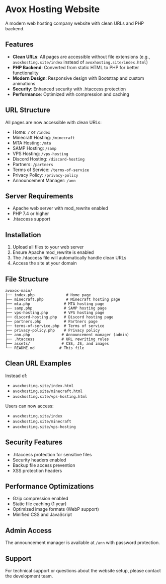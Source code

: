 # Avox Hosting Website

A modern web hosting company website with clean URLs and PHP backend.

## Features

- **Clean URLs**: All pages are accessible without file extensions (e.g., `avoxhosting.site/index` instead of `avoxhosting.site/index.html`)
- **PHP Backend**: Converted from static HTML to PHP for better functionality
- **Modern Design**: Responsive design with Bootstrap and custom animations
- **Security**: Enhanced security with .htaccess protection
- **Performance**: Optimized with compression and caching

## URL Structure

All pages are now accessible with clean URLs:

- Home: `/` or `/index`
- Minecraft Hosting: `/minecraft`
- MTA Hosting: `/mta`
- SAMP Hosting: `/samp`
- VPS Hosting: `/vps-hosting`
- Discord Hosting: `/discord-hosting`
- Partners: `/partners`
- Terms of Service: `/terms-of-service`
- Privacy Policy: `/privacy-policy`
- Announcement Manager: `/ann`

## Server Requirements

- Apache web server with mod_rewrite enabled
- PHP 7.4 or higher
- .htaccess support

## Installation

1. Upload all files to your web server
2. Ensure Apache mod_rewrite is enabled
3. The .htaccess file will automatically handle clean URLs
4. Access the site at your domain

## File Structure

```
avoxox-main/
├── index.php              # Home page
├── minecraft.php          # Minecraft hosting page
├── mta.php               # MTA hosting page
├── samp.php              # SAMP hosting page
├── vps-hosting.php       # VPS hosting page
├── discord-hosting.php   # Discord hosting page
├── partners.php          # Partners page
├── terms-of-service.php  # Terms of service
├── privacy-policy.php    # Privacy policy
├── ann.php              # Announcement manager (admin)
├── .htaccess            # URL rewriting rules
├── assets/              # CSS, JS, and images
└── README.md           # This file
```

## Clean URL Examples

Instead of:
- `avoxhosting.site/index.html`
- `avoxhosting.site/minecraft.html`
- `avoxhosting.site/vps-hosting.html`

Users can now access:
- `avoxhosting.site/index`
- `avoxhosting.site/minecraft`
- `avoxhosting.site/vps-hosting`

## Security Features

- .htaccess protection for sensitive files
- Security headers enabled
- Backup file access prevention
- XSS protection headers

## Performance Optimizations

- Gzip compression enabled
- Static file caching (1 year)
- Optimized image formats (WebP support)
- Minified CSS and JavaScript

## Admin Access

The announcement manager is available at `/ann` with password protection.

## Support

For technical support or questions about the website setup, please contact the development team.